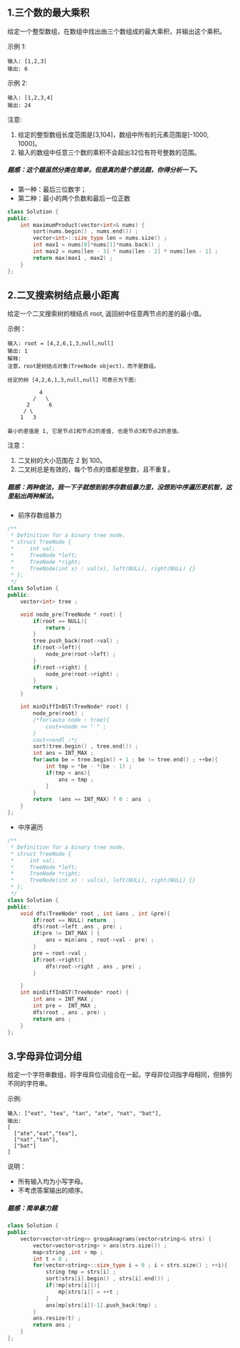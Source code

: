 ## 1.三个数的最大乘积
给定一个整型数组，在数组中找出由三个数组成的最大乘积，并输出这个乘积。

示例 1:
```
输入: [1,2,3]
输出: 6
```
示例 2:
```
输入: [1,2,3,4]
输出: 24
```
注意:

1. 给定的整型数组长度范围是[3,104]，数组中所有的元素范围是[-1000, 1000]。
2. 输入的数组中任意三个数的乘积不会超出32位有符号整数的范围。

##### 题感：这个题虽然分类在简单，但是真的是个想法题，你得分析一下。
* 第一种：最后三位数字；
* 第二种：最小的两个负数和最后一位正数

```C++
class Solution {
public:
    int maximumProduct(vector<int>& nums) {
        sort(nums.begin() , nums.end()) ; 
        vector<int>::size_type len = nums.size() ; 
        int max1 = nums[0]*nums[1]*nums.back() ; 
        int max2 = nums[len - 3] * nums[len - 2] * nums[len - 1] ; 
        return max(max1 , max2) ; 
    }
};
```

## 2.二叉搜索树结点最小距离
给定一个二叉搜索树的根结点 root, 返回树中任意两节点的差的最小值。

示例：
```
输入: root = [4,2,6,1,3,null,null]
输出: 1
解释:
注意，root是树结点对象(TreeNode object)，而不是数组。

给定的树 [4,2,6,1,3,null,null] 可表示为下图:

          4
        /   \
      2      6
     / \    
    1   3  

最小的差值是 1, 它是节点1和节点2的差值, 也是节点3和节点2的差值。
```
注意：

1. 二叉树的大小范围在 2 到 100。
2. 二叉树总是有效的，每个节点的值都是整数，且不重复。

##### 题感：两种做法，我一下子就想到前序存数组暴力里，没想到中序遍历更机智，这里贴出两种解法。
* 前序存数组暴力
```C++
/**
 * Definition for a binary tree node.
 * struct TreeNode {
 *     int val;
 *     TreeNode *left;
 *     TreeNode *right;
 *     TreeNode(int x) : val(x), left(NULL), right(NULL) {}
 * };
 */
class Solution {
public:
    vector<int> tree ; 

    void node_pre(TreeNode * root) {
        if(root == NULL){
            return ; 
        }
        tree.push_back(root->val) ; 
        if(root->left){
            node_pre(root->left) ; 
        }
        if(root->right) {
            node_pre(root->right) ; 
        }
        return ;
    }

    int minDiffInBST(TreeNode* root) {
        node_pre(root) ;     
        /*for(auto node : tree){
            cout<<node << " " ; 
        }
        cout<<endl ;*/
        sort(tree.begin() , tree.end()) ; 
        int ans = INT_MAX ; 
        for(auto be = tree.begin() + 1 ; be != tree.end() ; ++be){
            int tmp = *be - *(be - 1) ; 
            if(tmp < ans){
                ans = tmp ; 
            }
        }
        return  (ans == INT_MAX) ? 0 : ans  ;
    }
};
```
* 中序遍历
```C++
/**
 * Definition for a binary tree node.
 * struct TreeNode {
 *     int val;
 *     TreeNode *left;
 *     TreeNode *right;
 *     TreeNode(int x) : val(x), left(NULL), right(NULL) {}
 * };
 */
class Solution {
public:
    void dfs(TreeNode* root , int &ans , int &pre){
        if(root == NULL) return  ; 
        dfs(root->left ,ans , pre) ; 
        if(pre != INT_MAX ) {
            ans = min(ans , root->val - pre) ; 
        }
        pre = root->val ; 
        if(root->right){
            dfs(root->right , ans , pre) ; 
        }

    }
    int minDiffInBST(TreeNode* root) {
        int ans = INT_MAX ; 
        int pre =  INT_MAX ; 
        dfs(root , ans , pre) ;
        return ans ; 
    }
};
```

## 3.字母异位词分组
给定一个字符串数组，将字母异位词组合在一起。字母异位词指字母相同，但排列不同的字符串。

示例:
```
输入: ["eat", "tea", "tan", "ate", "nat", "bat"],
输出:
[
  ["ate","eat","tea"],
  ["nat","tan"],
  ["bat"]
]
```
说明：

* 所有输入均为小写字母。
* 不考虑答案输出的顺序。

##### 题感：简单暴力题 
```C++
class Solution {
public:
    vector<vector<string>> groupAnagrams(vector<string>& strs) {
        vector<vector<string> > ans(strs.size()) ; 
        map<string ,int > mp ; 
        int t = 0 ; 
        for(vector<string>::size_type i = 0 ; i < strs.size() ; ++i){
            string tmp = strs[i] ; 
            sort(strs[i].begin() , strs[i].end()) ; 
            if(!mp[strs[i]]){
                mp[strs[i]] = ++t ;
            }
            ans[mp[strs[i]]-1].push_back(tmp) ; 
        }
        ans.resize(t) ; 
        return ans ; 
    }
};
```